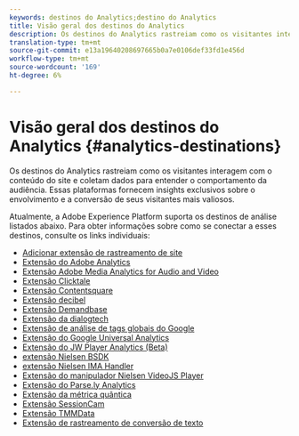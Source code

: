 ```yaml
---
keywords: destinos do Analytics;destino do Analytics
title: Visão geral dos destinos do Analytics
description: Os destinos do Analytics rastreiam como os visitantes interagem com o conteúdo do site e coletam dados para entender o comportamento da audiência. Essas plataformas fornecem insights exclusivos sobre o envolvimento e a conversão de seus visitantes mais valiosos.
translation-type: tm+mt
source-git-commit: e13a19640208697665b0a7e0106def33fd1e456d
workflow-type: tm+mt
source-wordcount: '169'
ht-degree: 6%

---
```



# Visão geral dos destinos do Analytics {#analytics-destinations}

Os destinos do Analytics rastreiam como os visitantes interagem com o conteúdo do site e coletam dados para entender o comportamento da audiência. Essas plataformas fornecem insights exclusivos sobre o envolvimento e a conversão de seus visitantes mais valiosos.

Atualmente, a Adobe Experience Platform suporta os destinos de análise listados abaixo. Para obter informações sobre como se conectar a esses destinos, consulte os links individuais:

- [Adicionar extensão de rastreamento de site](./adform.md)
- [Extensão do Adobe Analytics](./adobe-analytics.md)
- [Extensão Adobe Media Analytics for Audio and Video](./adobe-video-analytics.md)
- [Extensão Clicktale](./clicktale.md)
- [Extensão Contentsquare](./contentsquare.md)
- [Extensão decibel](./decibel.md)
- [Extensão Demandbase](./demandbase.md)
- [Extensão da dialogtech](./dialogtech.md)
- [Extensão de análise de tags globais do Google](./gtag-analytics.md)
- [Extensão do Google Universal Analytics](./google-universal-analytics.md)
- [Extensão do JW Player Analytics (Beta)](./jw-player-analytics.md)
- [extensão Nielsen BSDK](./nielsen-bsdk.md)
- [extensão Nielsen IMA Handler](./nielsen-ima.md)
- [Extensão do manipulador Nielsen VideoJS Player](./nielsen-videojs.md)
- [Extensão do Parse.ly Analytics](./parsely.md)
- [Extensão da métrica quântica](./quantum-metric.md)
- [Extensão SessionCam](./sessioncam.md)
- [Extensão TMMData](./tmmdata.md)
- [Extensão de rastreamento de conversão de texto](./yext.md)
